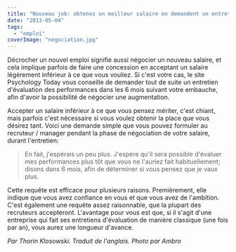 ```yaml
---
title: "Nouveau job: obtenez un meilleur salaire en demandent un entretien d'évaluation des performances dans les 6 mois suivant votre embauche"
date: "2013-05-04"
tags:
  - "emploi"
coverImage: "negociation.jpg"
---
```


Décrocher un nouvel emploi signifie aussi négocier un nouveau salaire, et cela implique parfois de faire une concession en acceptant un salaire légèrement inférieur à ce que vous vouliez. Si c'est votre cas, le site Psychology Today vous conseille de demander tout de suite un entretien d'évaluation des performances dans les 6 mois suivant votre embauche, afin d'avoir la possibilité de négocier une augmentation.

Accepter un salaire inférieur à ce que vous pensez mériter, c'est chiant, mais parfois c'est nécessaire si vous voulez obtenir la place que vous désirez tant. Voici une demande simple que vous pouvez formuler au recruteur / manager pendant la phase de négociation de votre salaire, durant l'entretien:

> En fait, j'espérais un peu plus. J'espère qu'il sera possible d'évaluer mes performances plus tôt que vous ne l'auriez fait habituellement; disons dans 6 mois, afin de déterminer si vous pensez que je vaux plus.

Cette requête est efficace pour plusieurs raisons. Premièrement, elle indique que vous avez confiance en vous et que vous avez de l'ambition. C'est également une requête assez raisonnable, que la plupart des recruteurs accepteront. L'avantage pour vous est que, si il s'agit d'une entreprise qui fait ses entretiens d'évaluation de manière classique (une fois par an), vous aurez une longueur d'avance.

_Par Thorin Klosowski. Traduit de l'anglais. Photo par Ambro_

